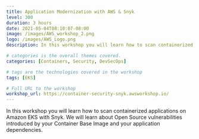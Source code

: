 ```yaml
---
title: Application Modernization with AWS & Snyk
level: 300
duration: 3 hours
date: 2021-05-04T08:10:07-08:00
image: /images/AWS_workshop_2.png
logo: /images/AWS_Logo.png
description: In this workshop you will learn how to scan containerized applications on Amazon EKS with Snyk. We will learn about Open Source vulnerabilities introduced by your Container Base Image and your application dependencies.

# categories is the overall themes covered. 
categories: [Containers, Security, DevSecOps]

# tags are the technologies covered in the workshop
tags: [EKS]

# Full URL to the workshop
workshop_url: https://container-security-snyk.awsworkshop.io/
---
```


In this workshop you will learn how to scan containerized applications on Amazon EKS with Snyk. We will learn about Open Source vulnerabilities introduced by your Container Base Image and your application dependencies.
